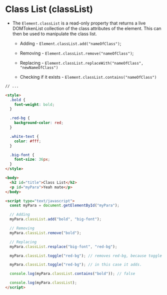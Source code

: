 # Class List (classList)

- The `Element.classList` is a read-only property that returns a live DOMTokenList collection of the class attributes of the element. This can then be used to manipulate the class list.

  - Adding - `Element.classList.add("nameOfClass")`;

  - Removing - `Element.classList.remove("nameOfClass")`;

  - Replacing - `Element.classList.replaceWith("nameOfClass", "newNameOfClass")`

  - Checking if it exists - `Element.classList.contains("nameOfClass")`

```html
// ...

<style>
  .bold {
    font-weight: bold;
  }

  .red-bg {
    background-color: red;
  }

  .white-text {
    color: #fff;
  }

  .big-font {
    font-size: 36px;
  }
</style>

<body>
  <h2 id="title">Class List</h2>
  <p id="myPara">Yeah mate</p>
</body>

<script type="text/javascript">
  const myPara = document.getElementById("myPara");

  // Adding
  myPara.classList.add("bold", "big-font");

  // Removing
  myPara.classList.remove("bold");

  // Replacing
  myPara.classList.resplace("big-font", "red-bg");

  myPara.classList.toggle("red-bg"); // removes red-bg, because toggle works if there is that class it removes, otherwise it adds...

  myPara.classList.toggle("red-bg"); // in this case it adds.

  console.log(myPara.classList.contains("bold")); // false

  console.log(myPara.classList);
</script>
```
